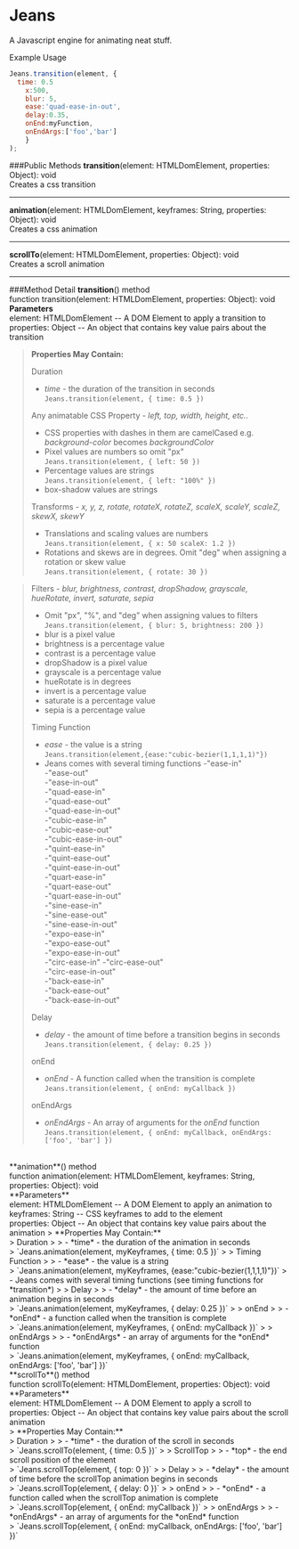 Jeans
===================

A Javascript engine for animating neat stuff.


Example Usage
```javascript
Jeans.transition(element, { 
  time: 0.5
	x:500, 
	blur: 5,
	ease:'quad-ease-in-out', 
	delay:0.35, 
	onEnd:myFunction, 
	onEndArgs:['foo','bar'] 
	}
); 
```
###Public Methods
**transition**(element: HTMLDomElement, properties: Object): void<br>
Creates a css transition
____
**animation**(element: HTMLDomElement, keyframes: String, properties: Object): void<br>
Creates a css animation
____
**scrollTo**(element: HTMLDomElement, properties: Object): void<br>
Creates a scroll animation
___

###Method Detail
**transition**() method<br>
function transition(element: HTMLDomElement, properties: Object): void<br>
**Parameters**<br>
element: HTMLDomElement -- A DOM Element to apply a transition to<br>
properties: Object -- An object that contains key value pairs about the transition<br>

> **Properties May Contain:**
>
> Duration
> 
> - *time* - the duration of the transition in seconds <br>
> `Jeans.transition(element, { time: 0.5 })`
> 
> Any animatable CSS Property - *left, top, width, height, etc..*
> 
> - CSS properties with dashes in them are camelCased e.g. *background-color* becomes *backgroundColor*
> - Pixel values are numbers so omit "px" <br>
> `Jeans.transition(element, { left: 50 })`
> - Percentage values are strings <br>
> `Jeans.transition(element, { left: "100%" })`
> - box-shadow values are strings
>
> Transforms - *x, y, z, rotate, rotateX, rotateZ, scaleX, scaleY, scaleZ, skewX, skewY*
> 
> - Translations and scaling values are numbers <br>
> `Jeans.transition(element, { x: 50 scaleX: 1.2 })`
> - Rotations and skews are in degrees. Omit "deg" when assigning a rotation or skew value  <br>
> `Jeans.transition(element, { rotate: 30 })`

> Filters - *blur, brightness, contrast, dropShadow, grayscale, hueRotate, invert, saturate, sepia*
> 
> - Omit "px", "%", and "deg" when assigning values to filters <br>
> `Jeans.transition(element, { blur: 5, brightness: 200 })`
> - blur is a pixel value
> - brightness is a percentage value
> - contrast is a percentage value
> - dropShadow is a pixel value
> - grayscale is a percentage value
> - hueRotate is in degrees
> - invert is a percentage value
> - saturate is a percentage value
> - sepia is a percentage value
> 
> Timing Function
> 
> - *ease* - the value is a string <br>
> `Jeans.transition(element,{ease:"cubic-bezier(1,1,1,1)"})`
> - Jeans comes with several timing functions
 >-"ease-in"  
 -"ease-out"  
 -"ease-in-out"  
-"quad-ease-in"  
-"quad-ease-out"  
-"quad-ease-in-out"  
-"cubic-ease-in"  
-"cubic-ease-out"  
-"cubic-ease-in-out"  
-"quint-ease-in"  
-"quint-ease-out"  
-"quint-ease-in-out"  
-"quart-ease-in"  
-"quart-ease-out"  
-"quart-ease-in-out"  
-"sine-ease-in"  
-"sine-ease-out"  
-"sine-ease-in-out"  
-"expo-ease-in"  
-"expo-ease-out"  
-"expo-ease-in-out"  
-"circ-ease-in"
-"circ-ease-out"  
-"circ-ease-in-out"  
-"back-ease-in"  
-"back-ease-out"  
-"back-ease-in-out" 
> 
> Delay
> 
> - *delay* - the amount of time before a transition begins in seconds <br>
> `Jeans.transition(element, { delay: 0.25 })`
> 
> onEnd
> 
> - *onEnd* - A function called when the transition is complete <br>
> `Jeans.transition(element, { onEnd: myCallback })`
> 
> onEndArgs
> 
> - *onEndArgs* - An array of arguments for the *onEnd* function <br>
> `Jeans.transition(element, { onEnd: myCallback, onEndArgs: ['foo', 'bar'] })`

<br>
**animation**() method<br>
function animation(element: HTMLDomElement, keyframes: String, properties: Object): void<br>
**Parameters**<br>
element: HTMLDomElement -- A DOM Element to apply an animation to<br>
keyframes: String -- CSS keyframes to add to the element<br>
properties: Object -- An object that contains key value pairs about the animation
> **Properties May Contain:** <br>
> Duration
> 
> - *time* - the duration of the animation in seconds <br>
> `Jeans.animation(element, myKeyframes, { time: 0.5 })`
> 
> Timing Function
> 
> - *ease* - the value is a string <br>
> `Jeans.animation(element, myKeyframes, {ease:"cubic-bezier(1,1,1,1)"})`
> - Jeans comes with several timing functions (see timing functions for *transition*)
> 
> Delay
> 
> - *delay* - the amount of time before an animation begins in seconds <br>
> `Jeans.animation(element, myKeyframes, { delay: 0.25 })`
> 
> onEnd
> 
> - *onEnd* - a function called when the transition is complete <br>
> `Jeans.animation(element, myKeyframes, { onEnd: myCallback })`
> 
> onEndArgs
> 
> - *onEndArgs* - an array of arguments for the *onEnd* function <br>
> `Jeans.animation(element, myKeyframes, { onEnd: myCallback, onEndArgs: ['foo', 'bar'] })`

<br>
**scrollTo**() method<br>
function scrollTo(element: HTMLDomElement, properties: Object): void<br>
**Parameters**<br>
element: HTMLDomElement -- A DOM Element to apply a scroll to<br>
properties: Object -- An object that contains key value pairs about the scroll animation<br>
> **Properties May Contain:** <br>
> Duration
> 
> - *time* - the duration of the scroll in seconds <br>
> `Jeans.scrollTo(element, { time: 0.5 })`
> 
> ScrollTop
> 
> - *top* - the end scroll position of the element <br>
> `Jeans.scrollTop(element, { top: 0 })` 
>
> Delay
> 
> - *delay* - the amount of time before the scrollTop animation begins in seconds <br>
> `Jeans.scrollTop(element, { delay: 0 })`
> 
> onEnd
> 
> - *onEnd* - a function called when the scrollTop animation is complete <br>
> `Jeans.scrollTop(element, { onEnd: myCallback })`
> 
> onEndArgs
> 
> - *onEndArgs* - an array of arguments for the *onEnd* function <br>
> `Jeans.scrollTop(element, { onEnd: myCallback, onEndArgs: ['foo', 'bar'] })`
